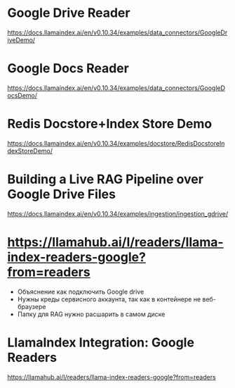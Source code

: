 # Google Drive Reader
https://docs.llamaindex.ai/en/v0.10.34/examples/data_connectors/GoogleDriveDemo/
# Google Docs Reader
https://docs.llamaindex.ai/en/v0.10.34/examples/data_connectors/GoogleDocsDemo/
# Redis Docstore+Index Store Demo
https://docs.llamaindex.ai/en/v0.10.34/examples/docstore/RedisDocstoreIndexStoreDemo/
# Building a Live RAG Pipeline over Google Drive Files
https://docs.llamaindex.ai/en/v0.10.34/examples/ingestion/ingestion_gdrive/
# https://llamahub.ai/l/readers/llama-index-readers-google?from=readers
* Объяснение как подключить Google drive
* Нужны креды сервисного аккаунта, так как в контейнере не веб-браузере
* Папку для RAG нужно расшарить в самом диске
# LlamaIndex Integration: Google Readers
https://llamahub.ai/l/readers/llama-index-readers-google?from=readers